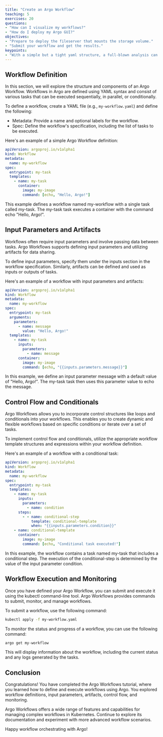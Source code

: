 ```yaml
---
title: "Create an Argo Workflow"
teaching: 5
exercises: 20
questions:
- "How can I visualize my workflows?"
- "How do I deploy my Argo GUI?"
objectives:
- "Prepare to deploy the fileserver that mounts the storage volume."
- "Submit your workflow and get the results."
keypoints:
- "With a simple but a tight yaml structure, a full-blown analysis can be performed using the Argo tool on a K8s cluster."
---
```


## Workflow Definition

In this section, we will explore the structure and components of an Argo Workflow. Workflows in Argo are defined using YAML syntax and consist of various tasks that can be executed sequentially, in parallel, or conditionally.

To define a workflow, create a YAML file (e.g., `my-workflow.yaml`) and define the following:

- Metadata: Provide a name and optional labels for the workflow.
- Spec: Define the workflow's specification, including the list of tasks to be executed.

Here's an example of a simple Argo Workflow definition:

```yaml
apiVersion: argoproj.io/v1alpha1
kind: Workflow
metadata:
  name: my-workflow
spec:
  entrypoint: my-task
  templates:
    - name: my-task
      container:
        image: my-image
        command: [echo, "Hello, Argo!"]
```
        
This example defines a workflow named my-workflow with a single task called my-task. The my-task task executes a container with the command echo "Hello, Argo!".

## Input Parameters and Artifacts

Workflows often require input parameters and involve passing data between tasks. Argo Workflows supports defining input parameters and utilizing artifacts for data sharing.

To define input parameters, specify them under the inputs section in the workflow specification. Similarly, artifacts can be defined and used as inputs or outputs of tasks.

Here's an example of a workflow with input parameters and artifacts:

```yaml
apiVersion: argoproj.io/v1alpha1
kind: Workflow
metadata:
  name: my-workflow
spec:
  entrypoint: my-task
  arguments:
    parameters:
      - name: message
        value: "Hello, Argo!"
  templates:
    - name: my-task
      inputs:
        parameters:
          - name: message
      container:
        image: my-image
        command: [echo, "{{inputs.parameters.message}}"]
```

In this example, we define an input parameter message with a default value of "Hello, Argo!". The my-task task then uses this parameter value to echo the message.

## Control Flow and Conditionals

Argo Workflows allows you to incorporate control structures like loops and conditionals into your workflows. This enables you to create dynamic and flexible workflows based on specific conditions or iterate over a set of tasks.

To implement control flow and conditionals, utilize the appropriate workflow template structures and expressions within your workflow definition.

Here's an example of a workflow with a conditional task:

```yaml
apiVersion: argoproj.io/v1alpha1
kind: Workflow
metadata:
  name: my-workflow
spec:
  entrypoint: my-task
  templates:
    - name: my-task
      inputs:
        parameters:
          - name: condition
      steps:
        - - name: conditional-step
            template: conditional-template
            when: "{{inputs.parameters.condition}}"
    - name: conditional-template
      container:
        image: my-image
        command: [echo, "Conditional task executed!"]
```

In this example, the workflow contains a task named my-task that includes a conditional step. The execution of the conditional-step is determined by the value of the input parameter condition.

## Workflow Execution and Monitoring
Once you have defined your Argo Workflow, you can submit and execute it using the kubectl command-line tool. Argo Workflows provides commands to submit, monitor, and manage workflows.

To submit a workflow, use the following command:

```bash
kubectl apply -f my-workflow.yaml
```
To monitor the status and progress of a workflow, you can use the following command:
```bash
argo get my-workflow
```
This will display information about the workflow, including the current status and any logs generated by the tasks.

## Conclusion

Congratulations! You have completed the Argo Workflows tutorial, where you learned how to define and execute workflows using Argo. You explored workflow definitions, input parameters, artifacts, control flow, and monitoring.

Argo Workflows offers a wide range of features and capabilities for managing complex workflows in Kubernetes. Continue to explore its documentation and experiment with more advanced workflow scenarios.

Happy workflow orchestrating with Argo!
